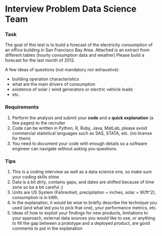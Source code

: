 Interview Problem Data Science Team
===================================

### Task 

The goal of this test is to build a forecast of the electricity consumption of an office building in San Francisco Bay Area.
Attached is an extract from different tables (hourly consumption data and weather)
Please build a forecast for the last month of 2012.

A few ideas of questions (not mandatory nor exhaustive):
- building operation characteristics
- what are the main drivers of consumption
- existence of solar / wind generators or electric vehicle loads
- etc.

### Requirements

1.  Perform the analysis and submit your __code__ and a __quick explanation__ (a few pages) to the recruiter 
2.  Code can be written in Python, R, Ruby, Java, MatLab, please avoid commercial statistical languages such as SAS, STATA, etc. (no license for them)
3.  You need to document your code with enough details so a software engineer can navigate without asking you questions.

### Tips

1.  This is a coding interview as well as a data science one, so make sure your coding skills shine
2.  Data is a bit dirty, contains gaps, and dates are shifted because of time zone so be a bit careful ;)
3.  Units are US System (Fahrenheit, precipitation = inches, solar = W/ft^2),  consumption is in kWh.
4.  In the explanation, it would be wise to briefly describe the technique you used (and what led you to pick that one), your performance metrics, etc.
5.  Ideas of how to exploit your findings for new products, limitations to your approach, external data sources you would like to use, or anything to fill the gap between a prototype and a deployed product, are good comments to put in the explanation

